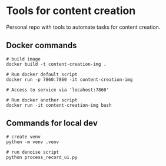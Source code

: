# Tools for content creation
Personal repo with tools to automate tasks for content creation.

## Docker commands

```
# build image
docker build -t content-creation-img .

# Run docker default script
docker run -p 7860:7860 -it content-creation-img

# Access to service via 'locahost:7860'

# Run docker another script
docker run -it content-creation-img bash
```

## Commands for local dev
```
# create venv
python -m venv .venv

# run denoise script
python process_record_ui.py
```
